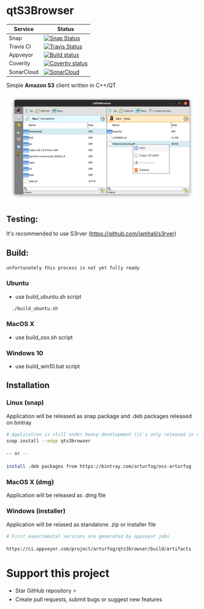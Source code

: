 # qtS3Browser
| Service | Status                                         |
| ------- | ---------------------------------------------- |
| Snap | [![Snap Status](https://build.snapcraft.io/badge/arturfog/qtS3Browser.svg)](https://build.snapcraft.io/user/arturfog/qtS3Browser) |
| Travis CI | [![Travis Status](https://travis-ci.org/arturfog/qtS3Browser.svg?branch=master)](https://travis-ci.org/arturfog/qtS3Browser#) |
| Appveyor | [![Build status](https://ci.appveyor.com/api/projects/status/niv2eo6816w73tp9?svg=true)](https://ci.appveyor.com/project/arturfog/qts3browser) |
| Coverity | [![Covertiy status](https://scan.coverity.com/projects/16944/badge.svg)](https://scan.coverity.com/projects/arturfog-qts3browser) |
| SonarCloud | [![SonarCloud](https://sonarcloud.io/api/project_badges/measure?project=arturfog_qtS3Browser&metric=alert_status)](https://sonarcloud.io/dashboard?id=arturfog_qtS3Browser) |

Simple **Amazon S3** client written in C++/QT

![Main Window](https://github.com/arturfog/qtS3Browser/raw/master/assets/app_main.png)

## Testing:

It's recommended to use S3rver (https://github.com/jamhall/s3rver)

## Build:

`unfortunately this process is not yet fully ready`

### Ubuntu
- use build_ubuntu.sh script
```sh
  ./build_ubuntu.sh
```

### MacOS X 
- use build_osx.sh script

### Windows 10
- use build_win10.bat script

## Installation

### Linux (snap)
Application will be released as snap package and .deb packages released on bintray
```sh
# Application is still under heavy development (it's only released in experimental 'edge' channel)
snap install --edge qts3browser

-- or --

install .deb packages from https://bintray.com/arturfog/oss-arturfog
```

### MacOS X (dmg)
Application will be released as .dmg file

### Windows (installer)
Application will be relased as standalone .zip or installer file

```sh
# First experimental versions are generated by appveyor jobs

https://ci.appveyor.com/project/arturfog/qts3browser/build/artifacts
```

# Support this project
- Star GitHub repository :star:
- Create pull requests, submit bugs or suggest new features
